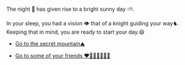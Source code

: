 The night 🌃 has given rise to a bright sunny day ⛅. </h1>

 In your sleep, you had a vision 👁️ that of a knight guiding your way♞. Keeping that in mind, you are ready to start your day.😄

 -   [Go to the secret mountain⛰️](3.md)

 -   [Go to some of your friends ❤️🧍🏻‍♀️🧍🏻‍♂️](3-A.md)